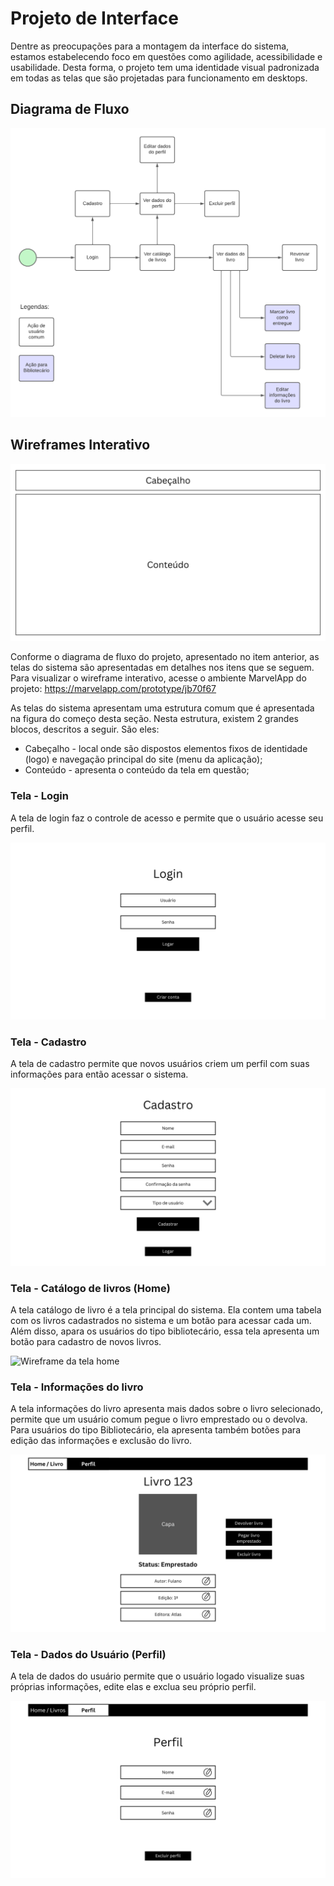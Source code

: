 
# Projeto de Interface

Dentre as preocupações para a montagem da interface do sistema, estamos estabelecendo foco em questões como agilidade, acessibilidade e usabilidade. Desta forma, o projeto tem uma identidade visual padronizada em todas as telas que são projetadas para funcionamento em desktops.

## Diagrama de Fluxo


![Diagrama de Fluxo](img/Diagrama%20de%20fluxo%20v2.png)



## Wireframes Interativo

![Exemplo de Wireframe](img/wireframe.png)

Conforme o diagrama de fluxo do projeto, apresentado no item anterior, as telas do sistema são apresentadas em detalhes nos itens que se seguem. Para visualizar o wireframe interativo, acesse o ambiente MarvelApp do projeto:
https://marvelapp.com/prototype/jb70f67 

As telas do sistema apresentam uma estrutura comum que é apresentada na figura do começo desta seção. Nesta estrutura, existem 2 grandes blocos, descritos a seguir. São eles:

- Cabeçalho - local onde são dispostos elementos fixos de identidade (logo) e navegação principal do site (menu da aplicação);
- Conteúdo - apresenta o conteúdo da tela em questão;

### Tela - Login

A tela de login faz o controle de acesso e permite que o usuário acesse seu perfil.

![Wireframe da tela de login](img/login.png)

### Tela - Cadastro

A tela de cadastro permite que novos usuários criem um perfil com suas informações para então acessar o sistema.

![Wireframe da tela de cadastro](img/cadastro.png)

### Tela - Catálogo de livros (Home)

A tela catálogo de livro é a tela principal do sistema. Ela contem uma tabela com os livros cadastrados no sistema e um botão para acessar cada um. Além disso, apara os usuários do tipo bibliotecário, essa tela apresenta um botão para cadastro de novos livros.

![Wireframe da tela home](img/Cat%C3%A1logo%20de%20livros.png)

### Tela - Informações do livro

A tela informações do livro apresenta mais dados sobre o livro selecionado, permite que um usuário comum pegue o livro emprestado ou o devolva. Para usuários do tipo Bibliotecário, ela apresenta também botões para edição das informações e exclusão do livro.

![Wireframe da tela de informações de livros](img/Informa%C3%A7%C3%B5es%20do%20livro.png)

### Tela - Dados do Usuário (Perfil)

A tela de dados do usuário permite que o usuário logado visualize suas próprias informações, edite elas e exclua seu próprio perfil.

![Wireframe da tela de usuários](img/perfil.png)
